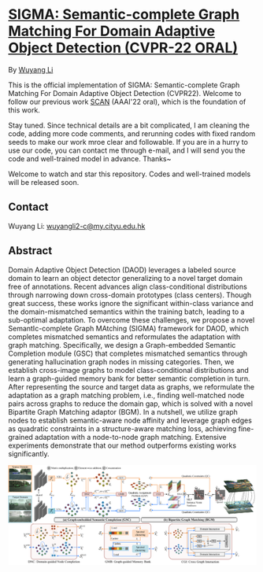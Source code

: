 # [SIGMA: Semantic-complete Graph Matching For Domain Adaptive Object Detection (CVPR-22 ORAL)](https://arxiv.org/pdf/2203.06398.pdf)

By [Wuyang Li](https://wymancv.github.io/wuyang.github.io/)

This is the official implementation of SIGMA: Semantic-complete Graph Matching For Domain Adaptive Object Detection (CVPR22). Welcome to follow our previous work [SCAN](https://github.com/CityU-AIM-Group/SCAN) (AAAI'22 oral), which is the foundation of this work.

Stay tuned. Since technical details are a bit complicated, I am cleaning the code, adding more code comments, and rerunning codes with fixed random seeds to make our work mroe clear and followable. If you are in a hurry to use our code, you can contact me through e-mail, and I will send you the code and well-trained model in advance. Thanks~

Welcome to watch and star this repository. Codes and well-trained models will be released soon.




## Contact

Wuyang Li: wuyangli2-c@my.cityu.edu.hk


## Abstract

Domain Adaptive Object Detection (DAOD) leverages a labeled source domain to learn an object detector generalizing to a novel target domain free of annotations. Recent advances align class-conditional distributions through narrowing down cross-domain prototypes (class centers). Though great success, these works ignore the significant within-class variance and the domain-mismatched semantics within the training batch, leading to a sub-optimal adaptation. To overcome these challenges, we propose a novel SemantIc-complete Graph MAtching (SIGMA) framework for DAOD, which completes mismatched semantics and reformulates the adaptation with graph matching. Specifically, we design a Graph-embedded Semantic Completion module (GSC) that completes mismatched semantics through generating hallucination graph nodes in missing categories. Then, we establish cross-image graphs to model class-conditional distributions and learn a graph-guided memory bank for better semantic completion in turn. After representing the source and target data as graphs, we reformulate the adaptation as a graph matching problem, i.e., finding well-matched node pairs across graphs to reduce the domain gap, which is solved with a novel Bipartite Graph Matching adaptor (BGM). In a nutshell, we utilize graph nodes to establish semantic-aware node affinity and leverage graph edges as quadratic constraints in a structure-aware matching loss, achieving fine-grained adaptation with a node-to-node graph matching. Extensive experiments demonstrate that our method outperforms existing works significantly.

![image](https://github.com/CityU-AIM-Group/SIGMA/blob/main/overall.png)
